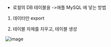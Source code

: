 
- 로컬의 DB 테이블을 ->애플 MySQL 에 넣는 방법

1. 데이터만 export

2. 테이블 자체를 지우고, 테이블 생성 

![image](https://user-images.githubusercontent.com/15938354/132822607-0741ffd3-d303-4ba0-94e7-b3cb1701b1fb.png)





